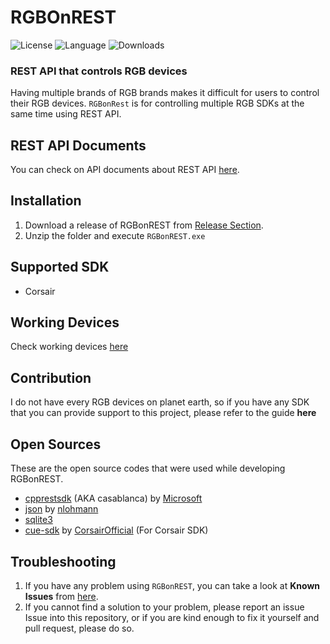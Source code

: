 

# RGBOnREST
![License](https://img.shields.io/github/license/gooday2die/RgbOnRest) ![Language](https://img.shields.io/github/languages/top/gooday2die/RgbOnRest)
![Downloads](https://img.shields.io/github/downloads/gooday2die/RgbOnRest/latest/total) 
### REST API that controls RGB devices
Having multiple brands of RGB brands makes it difficult for users to control their RGB devices. `RGBonRest` is for controlling multiple RGB SDKs at the same time using REST API.

## REST API Documents
You can check on API documents about REST API [here](https://github.com/gooday2die/RgbOnRest/blob/main/GitHub/api_docs/README.md).

## Installation
1. Download a release of RGBonREST from [Release Section](https://github.com/gooday2die/RgbOnRest/releases).
2. Unzip the folder and execute `RGBonREST.exe`

## Supported SDK
- Corsair

## Working Devices
Check working devices [here](https://github.com/gooday2die/RgbOnRest/blob/main/GitHub/api_docs/WorkingDevices)

## Contribution
I do not have every RGB devices on planet earth, so if you have any SDK that you can provide support to this project, please refer to the guide **here**

## Open Sources
These are the open source codes that were used while developing RGBonREST.
- [cpprestsdk](https://github.com/microsoft/cpprestsdk) (AKA casablanca) by [Microsoft](https://github.com/microsoft/)
- [json](https://github.com/nlohmann/json) by [nlohmann](https://github.com/nlohmann/)
- [sqlite3](https://www.sqlite.org/download.html) 
- [cue-sdk](https://github.com/CorsairOfficial/cue-sdk) by [CorsairOfficial](https://github.com/CorsairOfficial/) (For Corsair SDK)
## Troubleshooting
1. If you have any problem using `RGBonREST`, you can take a look at **Known Issues** from [here](https://github.com/gooday2die/RgbOnRest/blob/main/GitHub/KnownIssues.md). 
2. If you cannot find a solution to your problem, please report an issue Issue into this repository, or if you are kind enough to fix it yourself and pull request, please do so.


